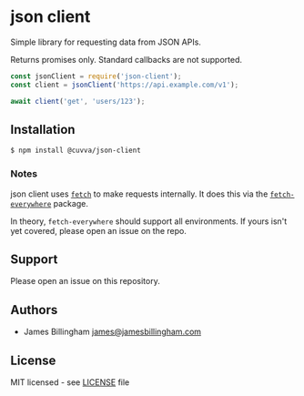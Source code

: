 # json client

Simple library for requesting data from JSON APIs.

Returns promises only. Standard callbacks are not supported.

```js
const jsonClient = require('json-client');
const client = jsonClient('https://api.example.com/v1');

await client('get', 'users/123');
```

## Installation

```bash
$ npm install @cuvva/json-client
```

### Notes

json client uses [`fetch`](https://fetch.spec.whatwg.org) to make requests
internally. It does this via the
[`fetch-everywhere`](https://github.com/lucasfeliciano/fetch-everywhere)
package.

In theory, `fetch-everywhere` should support all environments. If yours isn't
yet covered, please open an issue on the repo.

## Support

Please open an issue on this repository.

## Authors

- James Billingham <james@jamesbillingham.com>

## License

MIT licensed - see [LICENSE](LICENSE) file

